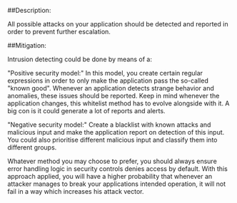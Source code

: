 ##Description:

All possible attacks on your application should be detected and reported in order to
prevent further escalation.

##Mitigation:

Intrusion detecting could be done by means of a:

"Positive security model:"
In this model, you create certain regular expressions in order to only make the application
pass the so-called "known good".
Whenever an application detects strange behavior and anomalies,
these issues should be reported. Keep in mind whenever the application changes, this
whitelist method has to evolve alongside with it. A big con is it could generate a lot
of reports and alerts.

"Negative security model:"
Create a blacklist with known attacks and malicious input and make the application report
on detection of this input. You could also prioritise different malicious input and
classify them into different groups.

Whatever method you may choose to prefer, you should always ensure error handling logic in
security controls denies access by default. With this approach applied, you will have a
higher probability that whenever an attacker manages to break your applications intended
operation, it will not fail in a way which increases his attack vector.
